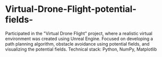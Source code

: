# Virtual-Drone-Flight-potential-fields-
Participated in the "Virtual Drone Flight" project, where a realistic virtual environment was created using Unreal Engine. Focused on developing a path planning algorithm, obstacle avoidance using potential fields, and visualizing the potential fields. Technical stack: Python, NumPy, Matplotlib
